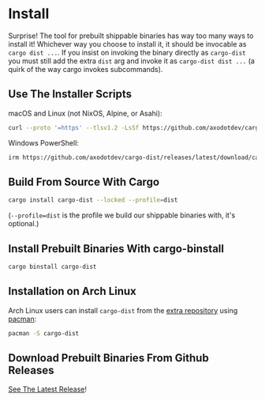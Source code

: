 # Install

<!-- toc -->

Surprise! The tool for prebuilt shippable binaries has way too many ways to install it!
Whichever way you choose to install it, it should be invocable as `cargo dist ...`. If you insist on invoking the binary directly as `cargo-dist` you must still add the extra `dist` arg and invoke it as `cargo-dist dist ...` (a quirk of the way cargo invokes subcommands).


## Use The Installer Scripts

macOS and Linux (not NixOS, Alpine, or Asahi):

```sh
curl --proto '=https' --tlsv1.2 -LsSf https://github.com/axodotdev/cargo-dist/releases/latest/download/cargo-dist-installer.sh | sh
```

Windows PowerShell:

```sh
irm https://github.com/axodotdev/cargo-dist/releases/latest/download/cargo-dist-installer.ps1 | iex
```

## Build From Source With Cargo

```sh
cargo install cargo-dist --locked --profile=dist
```

(`--profile=dist` is the profile we build our shippable binaries with, it's optional.)


## Install Prebuilt Binaries With cargo-binstall

```sh
cargo binstall cargo-dist
```

## Installation on Arch Linux

Arch Linux users can install `cargo-dist` from the [extra repository](https://archlinux.org/packages/extra/x86_64/cargo-dist/) using [pacman](https://wiki.archlinux.org/title/Pacman):

```sh
pacman -S cargo-dist
```

## Download Prebuilt Binaries From Github Releases

[See The Latest Release](https://github.com/axodotdev/cargo-dist/releases/latest)!
